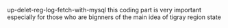  up-delet-reg-log-fetch-with-mysql  this coding part is very important especially for those who are bignners of the  main idea of tigray region state 

